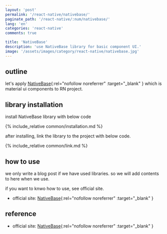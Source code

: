 ```yaml
---
layout: 'post'
permalink: '/react-native/nativebase/'
paginate_path: '/react-native/:num/nativebase/'
lang: 'en'
categories: 'react-native'
comments: true

title: 'NativeBase'
description: 'use NativeBase library for basic component UI.'
image: '/assets/images/category/react-native/nativebase.jpg'
---
```



## outline
let's apply [NativeBase](https://nativebase.io/){:rel="nofollow noreferrer" :target="_blank" } which is material ui components to RN project.

## library installation
install NativeBase library with below code

{% include_relative common/installation.md %}

after installing, link the library to the project with below code.

{% include_relative common/link.md %}

## how to use
we only write a blog post if we have used libraries. so we will add contents to here when we use.

if you want to knwo how to use, see official site.
- official site: [NativeBase](https://nativebase.io/){:rel="nofollow noreferrer" :target="_blank" }

## reference
- official site: [NativeBase](https://nativebase.io/){:rel="nofollow noreferrer" :target="_blank" }